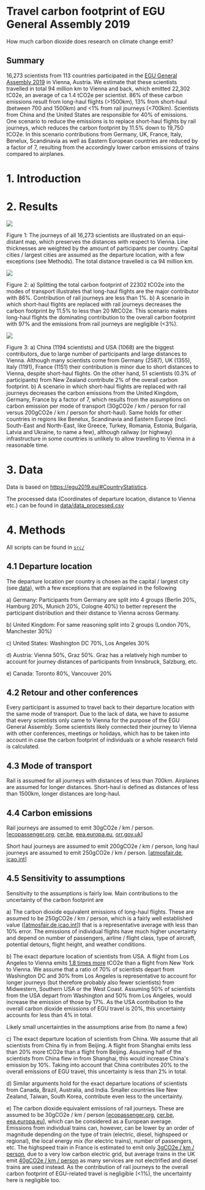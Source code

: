 # Travel carbon footprint of EGU General Assembly 2019
How much carbon dioxide does research on climate change emit?

## Summary

16,273 scientists from 113 countries participated in the [EGU General Assembly 2019](https://egu2019.eu/#CountryStatistics) in Vienna, Austria. We estimate that these scientists travelled in total 94 million km to Vienna and back, which emitted 22,302 tC02e, an average of ca 1.4 tCO2e per scientist. 86% of these carbon emissions result from long-haul flights (>1500km), 13% from short-haul (between 700 and 1500km) and <1% from rail journeys (<700km). Scientists from China and the United States are responsible for 40% of emissions. One scenario to reduce the emissions is to replace short-haul flights by rail journeys, which reduces the carbon footprint by 11.5% down to 19,750 tCO2e. In this scenario contributions from Germany, UK, France, Italy, Benelux, Scandinavia as well as Eastern European countries are reduced by a factor of 7, resulting from the accordingly lower carbon emissions of trains compared to airplanes.

# 1. Introduction



# 2. Results
![](https://github.com/milankl/CarbonFootprintEGU/blob/master/plots/world.png)

Figure 1: The journeys of all 16,273 scientists are illustrated on an equi-distant map, which preserves the distances with respect to Vienna. Line thicknesses are weighted by the amount of participants per country. Capital cities / largest cities are assumed as the departure location, with a few exceptions (see Methods). The total distance travelled is ca 94 million km.

![](https://github.com/milankl/CarbonFootprintEGU/blob/master/plots/CO2_permode.png)

Figure 2: a) Splitting the total carbon footprint of 22302 tCO2e into the modes of transport illustrates that long-haul flights are the major contributor with 86%. Contribution of rail journeys are less than 1%. b) A scenario in which short-haul flights are replaced with rail journeys decreases the carbon footprint by 11.5% to less than 20 MtCO2e. This scenario makes long-haul flights the dominating contribution to the overall carbon footprint with 97% and the emissions from rail journeys are negligible (<3%).

![](https://github.com/milankl/CarbonFootprintEGU/blob/master/plots/CO2_percountry.png)

Figure 3: a) China (1194 scientists) and USA (1068) are the biggest contributors, due to large number of participants and large distances to Vienna. Although many scientists come from Germany (2587), UK (1355), Italy (1191), France (1151) their contribution is minor due to short distances to Vienna, despite short-haul flights. On the other hand, 51 scientists (0.3% of participants) from New Zealand contribute 2% of the overall carbon footprint. b) A scenario in which short-haul flights are replaced with rail journeys decreases the carbon emissions from the United Kingdom, Germany, France by a factor of 7, which results from the assumptions on carbon emission per mode of transport (30gCO2e / km / person for rail versus 200gCO2e / km / person for short-haul). Same holds for other countries in regions like Benelux, Scandinavia and Eastern Europe (incl. South-East and North-East, like Greece, Turkey, Romania, Estonia, Bulgaria, Latvia and Ukraine, to name a few), although railway (or highway) infrastructure in some countries is unlikely to allow travelling to Vienna in a reasonable time.

# 3. Data

 Data is based on https://egu2019.eu/#CountryStatistics.
 
 The processed data (Coordinates of departure location, distance to Vienna etc.) can be found in [data/data_processed.csv](https://github.com/milankl/CarbonFootprintEGU/blob/master/data/data_processed.csv)

# 4. Methods

All scripts can be found in [`src/`](https://github.com/milankl/CarbonFootprintEGU/tree/master/src)

## 4.1 Departure location

The departure location per country is chosen as the capital / largest city (see [data](https://github.com/milankl/CarbonFootprintEGU/data/data_processed.csv)), with a few exceptions that are explained in the following

  a) Germany: Participants from Germany are split into 4 groups (Berlin 20%, Hamburg 20%, Munich 20%, Cologne 40%) to better represent the participant distribution and their distance to Vienna across Germany.
  
  b) United Kingdom: For same reasoning split into 2 groups (London 70%, Manchester 30%)
  
  c) United States: Washington DC 70%, Los Angeles 30%
  
  d) Austria: Vienna 50%, Graz 50%. Graz has a relatively high number to account for journey distances of participants from Innsbruck, Salzburg, etc.

  e) Canada: Toronto 80%, Vancouver 20%
  
## 4.2 Retour and other conferences

Every participant is assumed to travel back to their departure location with the same mode of transport. Due to the lack of data, we have to assume that every scientists only came to Vienna for the purpose of the EGU General Assembly. Some scientists likely connected their journey to Vienna with other conferences, meetings or holidays, which has to be taken into account in case the carbon footprint of individuals or a whole research field is calculated.
  
## 4.3 Mode of transport

Rail is assumed for all journeys with distances of less than 700km. Airplanes are assumed for longer distances. Short-haul is defined as distances of less than 1500km, longer distances are long-haul.

## 4.4 Carbon emissions

Rail journeys are assumed to emit 30gCO2e / km / person. 
[[ecopassenger.org](http://ecopassenger.hafas.de/hafas-res/download/Ecopassenger_Methodology_Data.pdf), 
[cer.be](http://www.cer.be/sites/default/files/publication/Facts%20and%20figures%202014.pdf), 
[eea.europa.eu](https://www.eea.europa.eu/data-and-maps/indicators/energy-efficiency-and-specific-co2-emissions/energy-efficiency-and-specific-co2-9), [orr.gov.uk](https://dataportal.orr.gov.uk/media/1114/rail-infrastructure-assets-environmental-2017-18.pdf)]

Short haul journeys are assumed to emit 200gCO2e / km / person, long haul journeys are assumed to emit 250gCO2e / km / person.
[[atmosfair.de](https://www.atmosfair.de/wp-content/uploads/atmosfair-flight-emissions-calculator-englisch-1.pdf),
[icao.int](https://www.icao.int/environmental-protection/CarbonOffset/Documents/Methodology%20ICAO%20Carbon%20Calculator_v10-2017.pdf)]

## 4.5 Sensitivity to assumptions

Sensitivity to the assumptions is fairly low. Main contributions to the uncertainty of the carbon footprint are

a) The carbon dioxide equivalent emissions of long-haul flights. These are assumed to be 250gCO2e / km / person, which is a fairly well established value ([[atmosfair.de](https://www.atmosfair.de/wp-content/uploads/atmosfair-flight-emissions-calculator-englisch-1.pdf),[icao.int](https://www.icao.int/environmental-protection/CarbonOffset/Documents/Methodology%20ICAO%20Carbon%20Calculator_v10-2017.pdf)]) that is a representative average with less than 10% error. The emissions of individual flights have much higher uncertainty and depend on number of passengers, airline / flight class, type of aircraft, potential detours, flight height, and weather conditions. 

b) The exact departure location of scientists from USA. A flight from Los Angeles to Vienna emits [1.8 times more](https://www.atmosfair.de/en/offset/flight/) tCO2e than a flight from New York to Vienna. We assume that a ratio of 70% of scientists depart from Washington DC and 30% from Los Angeles is representative to account for longer journeys (but therefore probably also fewer scientists) from Midwestern, Southern USA or the West Coast. Assuming 50% of scientists from the USA depart from Washington and 50% from Los Angeles, would increase the emission of those by 17%. As the USA contribution to the overall carbon dioxide emissions of EGU travel is 20%, this uncertainty accounts for less than 4% in total.

Likely small uncertainties in the assumptions arise from (to name a few)

c) The exact departure location of scientists from China. We assume that all scientists from China fly in from Beijing. A flight from Shanghai emits less than 20% more tCO2e than a flight from Beijing. Assuming half of the scientists from China flew in from Shanghai, this would increase China's emission by 10%. Taking into account that China contributes 20% to the overall emissions of EGU travel, this uncertainty is less than 2% in total.

d) Similar arguments hold for the exact departure locations of scientists from Canada, Brazil, Australia, and India. Smaller countries like New Zealand, Taiwan, South Korea, contribute even less to the uncertainty.

e) The carbon dioxide equivalent emissions of rail journeys. These are assumed to be 30gCO2e / km / person [[ecopassenger.org](http://ecopassenger.hafas.de/hafas-res/download/Ecopassenger_Methodology_Data.pdf), 
[cer.be](http://www.cer.be/sites/default/files/publication/Facts%20and%20figures%202014.pdf), 
[eea.europa.eu](https://www.eea.europa.eu/data-and-maps/indicators/energy-efficiency-and-specific-co2-emissions/energy-efficiency-and-specific-co2-9)], which can be considered as a European average. Emissions from individual trains can, however, can be lower by an order of magnitude depending on the type of train (electric, diesel, highspeed or regional), the local energy mix (for electric trains), number of passengers, etc. The highspeed train in France is estimated to emit only [3gCO2e / km  / person](https://en.oui.sncf/en/help-en/calculation-of-co2-emissions-on-your-train-journey), due to a very low carbon electric grid, but average trains in the UK emit [40gCO2e / km / person](https://dataportal.orr.gov.uk/media/1114/rail-infrastructure-assets-environmental-2017-18.pdf) as many services are not electrified and diesel trains are used instead. As the contribution of rail journeys to the overall carbon footprint of EGU-related travel is negligible (<1%), the uncertainty here is negligible too.
